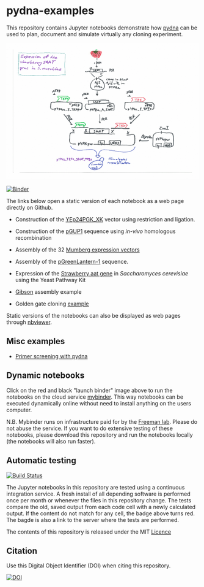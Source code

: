 # pydna-examples
This repository contains Jupyter notebooks demonstrate how [pydna](https://github.com/BjornFJohansson/pydna/blob/py3dev/README.md) 
can be used to plan, document and simulate virtually any cloning experiment.

[![saat_cloning_animation](notebooks/strawberry_aat/saat_cloning_animation.gif)](notebooks/strawberry_aat/strawberry.ipynb)

[![Binder](https://beta.mybinder.org/badge.svg)](https://beta.mybinder.org/v2/gh/BjornFJohansson/pydna-examples/master)
 
The links below open a static version of each notebook as a web page directly on Github.

* Construction of the [YEp24PGK_XK](notebooks/simple_examples/YEP24_PGK_XK.ipynb) vector using restriction and ligation.

* Construction of the [pGUP1](notebooks/simple_examples/pGUP1.ipynb) sequence using _in-vivo_ homologous recombination

* Assembly of the 32 [Mumberg expression vectors](notebooks/mumberg_32_expression_vectors/mumberg_32_vectors.ipynb)

* Assembly of the [pGreenLantern-1](notebooks/pGreenLantern1/pGreenLantern1.ipynb) sequence.

* Expression of the [Strawberry aat gene](notebooks/strawberry_aat/strawberry.ipynb) in _Saccharomyces cerevisiae_ using the Yeast Pathway Kit

* [Gibson](notebooks/gibson/gibson.ipynb) assembly example 

* Golden gate cloning [example](notebooks/golden_gate/golden_gate1.ipynb)

Static versions of the notebooks can also be displayed as 
web pages through [nbviewer](http://nbviewer.jupyter.org/github/BjornFJohansson/pydna-examples/blob/master/index.ipynb).

## Misc examples

* [Primer screening with pydna](http://nbviewer.jupyter.org/github/BjornFJohansson/pydna-examples2/blob/master/primer_screen.ipynb)

## Dynamic notebooks

Click on the red and black "launch binder" image above to run the notebooks on the cloud service [mybinder](http://mybinder.org/).
This way notebooks can be executed dynamically online without need to install anything on the users computer.

N.B. Mybinder runs on infrastructure paid for by the [Freeman lab](https://www.janelia.org/our-research/former-labs/freeman-lab).
Please do not abuse the service. If you want to do extensive testing of these notebooks, please download this repository 
and run the notebooks locally (the notebooks will also run faster).

## Automatic testing

[![Build Status](https://travis-ci.org/BjornFJohansson/pydna-examples.svg?branch=master)](https://travis-ci.org/BjornFJohansson/pydna-examples)

The Jupyter notebooks in this repository are tested using a continuous integration service. 
A fresh install of all depending software is performed once per month or whenever the files in this repository change.
The tests compare the old, saved output from each code cell with a newly calculated output. 
If the content do not match for any cell, the badge above turns red. 
The bagde is also a link to the server where the tests are performed.

The contents of this repository is released under the MIT [Licence](Licence.md)

## Citation

Use this Digital Object Identifier (DOI) when citing this repository.

[![DOI](https://zenodo.org/badge/72821267.svg)](https://zenodo.org/badge/latestdoi/72821267)
